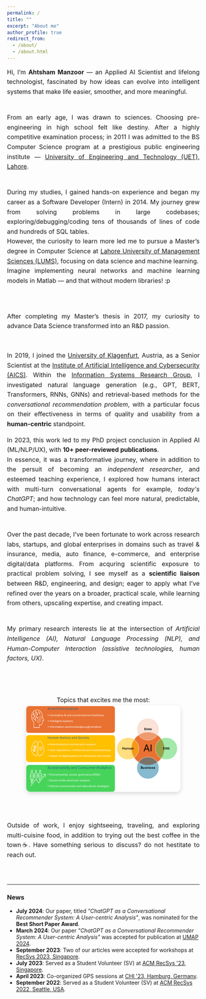 ```yaml
---
permalink: /
title: ""
excerpt: "About me"
author_profile: true
redirect_from: 
  - /about/
  - /about.html
---
```


<div style="text-align: justify; line-height: 1.6; font-size: 16px;"> 

Hi, I’m <b>Ahtsham Manzoor</b> — an Applied AI Scientist and lifelong technologist, fascinated by how ideas can evolve into intelligent systems that make life easier, smoother, and more meaningful.
<br><br>

From an early age, I was drawn to sciences. Choosing pre-engineering in high school felt like destiny. 
After a highly competitive examination process; in 2011 I was admitted to the BS Computer Science program at a prestigious public engineering institute — <a href="https://uet.edu.pk/" target="_blank">University of Engineering and Technology (UET), Lahore</a>. 
<br><br>

During my studies, I gained hands-on experience and began my career as a Software Developer (Intern) in 2014. 
My journey grew from solving problems in large codebases; exploring/debugging/coding tens of thousands of lines of code and hundreds of SQL tables.  
However, the curiosity to learn more led me to pursue a Master’s degree in Computer Science at <a href="https://lums.edu.pk/" target="_blank">Lahore University of Management Sciences (LUMS)</a>, focusing on data science and machine learning.  
Imagine implementing neural networks and machine learning models in Matlab — and that without modern libraries! :p  
<br><br>


After completing my Master’s thesis in 2017, my curiosity to advance Data Science transformed into an R&D passion.  
<br><br>
In 2019, I joined the <a href="https://www.aau.at/en/" target="_blank">University of Klagenfurt</a>, Austria, 
as a Senior Scientist at the <a href="https://www.aau.at/en/aics/" target="_blank">Institute of Artificial Intelligence and Cybersecurity (AICS)</a>. 
Within the <a href="https://www.aau.at/en/aics/research-groups/infsys/" target="_blank">Information Systems Research Group</a>, 
I investigated natural language generation (e.g., GPT, BERT, Transformers, RNNs, GNNs) and retrieval-based methods for the <i>conversational recommendation problem</i>, 
with a particular focus on their effectiveness in terms of quality and usability from a <b>human-centric</b> standpoint. 
<br>

In 2023, this work led to my PhD project conclusion in Applied AI (ML/NLP/UX), with <b>10+ peer-reviewed publications</b>.  
In essence, it was a transformative journey, where in addition to the persuit of becoming an <i>independent researcher</i>, and esteemed teaching experience, 
I explored how humans interact with multi-turn conversational agents for example, <i>today's ChatGPT</i>; and how technology can feel more natural, predictable, and human-intuitive. 
<br><br>

Over the past decade, I’ve been fortunate to work across research labs, startups, and global enterprises in domains such as travel & insurance, media, auto finance, e-commerce, 
and enterprise digital/data platforms.  From acquring scientific exposure to practical problem solving, 
I see myself as a <b>scientific liaison</b> between R&D, engineering, and design; eager to apply what I’ve refined over the years on a broader, practical scale, while learning from others, upscaling expertise, and creating impact. 
<br><br>

My primary research interests lie at the intersection of <i>Artificial Intelligence (AI), Natural Language Processing (NLP), 
and Human-Computer Interaction (assistive technologies, human factors, UX)</i>.  
  
<br><br>


<div style="text-align: center;">
Topics that excites me the most:
  <img src="./images/research-interests.png" alt="Research Interests" style="max-width: 80%; border-radius: 12px; box-shadow: 0px 4px 12px rgba(0,0,0,0.15);">
  
</div>
<br><br>

Outside of work, I enjoy sightseeing, traveling, and exploring multi-cuisine food, in addition to trying out the best coffee in the town☕.
Have something serious to discuss? do not hestitate to reach out.
</div>

<br><br>

---

###  News
- <b>July 2024</b>: Our paper, titled <i>"ChatGPT as a Conversational Recommender System: A User-centric Analysis"</i>, was nominated for the <b>Best Short Paper Award</b>.  
- <b>March 2024</b>: Our paper <i>"ChatGPT as a Conversational Recommender System: A User-centric Analysis"</i> was accepted for publication at <a href="https://www.um.org/umap2024/" target="_blank">UMAP 2024</a>.  
- <b>September 2023</b>: Two of our articles were accepted for workshops at <a href="https://recsys.acm.org/recsys23/" target="_blank">RecSys 2023, Singapore</a>.  
- <b>July 2023</b>: Served as a Student Volunteer (SV) at <a href="https://recsys.acm.org/recsys23/" target="_blank">ACM RecSys '23, Singapore</a>.  
- <b>April 2023</b>: Co-organized GPS sessions at <a href="https://chi2023.acm.org/" target="_blank">CHI '23, Hamburg, Germany</a>.  
- <b>September 2022</b>: Served as a Student Volunteer (SV) at <a href="https://recsys.acm.org/recsys22/" target="_blank">ACM RecSys 2022, Seattle, USA</a>.  
